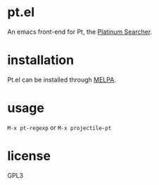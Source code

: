 pt.el
=====

An emacs front-end for Pt, the [Platinum Searcher](https://github.com/monochromegane/the_platinum_searcher).

installation
============

Pt.el can be installed through [MELPA](http://melpa.milkbox.net/).

usage
=====

`M-x pt-regexp` or `M-x projectile-pt`

license
=======

GPL3
